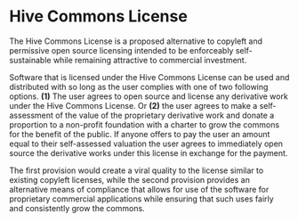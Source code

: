 # Hive Commons License

The Hive Commons License is a proposed alternative to copyleft and permissive open source licensing intended to be enforceably self-sustainable while remaining attractive to commercial investment.

Software that is licensed under the Hive Commons License can be used and distributed with so long as the user complies with one of two following options. **(1)** The user agrees to open source and license any derivative work under the Hive Commons License. Or **(2)** the user agrees to make a self-assessment of the value of the proprietary derivative work and donate a proportion to a  non-profit foundation with a charter to grow the commons for the benefit of the public. If anyone offers to pay the user an amount equal to their self-assessed valuation the user agrees to immediately open source the derivative works under this license in exchange for the payment.

The first provision would create a viral quality to the license similar to existing copyleft licenses, while the second provision provides an alternative means of compliance that allows for use of the software for proprietary commercial applications while ensuring that such uses fairly and consistently grow the commons. 
